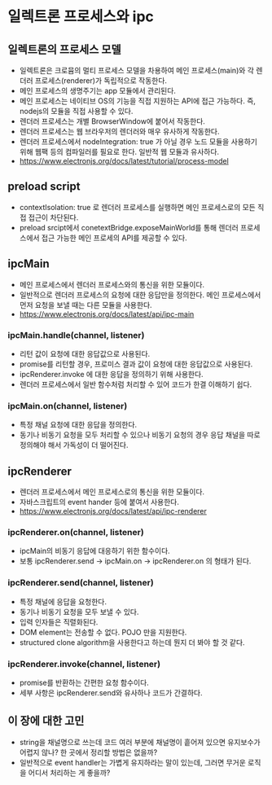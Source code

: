# 일렉트론 프로세스와 ipc

## 일렉트론의 프로세스 모델
- 일렉트론은 크로뮴의 멀티 프로세스 모델을 차용하여 메인 프로세스(main)와 각 렌더러 프로세스(renderer)가 독립적으로 작동한다.
- 메인 프로세스의 생명주기는 app 모듈에서 관리된다.
- 메인 프로세스는 네이티브 OS의 기능을 직접 지원하는 API에 접근 가능하다. 즉, nodejs의 모듈을 직접 사용할 수 있다.
- 렌더러 프로세스는 개별 BrowserWindow에 붙어서 작동한다.
- 렌더러 프로세스는 웹 브라우저의 렌더러와 매우 유사하게 작동한다.
- 렌더러 프로세스에서 nodeIntegration: true 가 아닐 경우 노드 모듈을 사용하기 위해 웹팩 등의 컴파일러를 필요로 한다. 일반적 웹 모듈과 유사하다.
- https://www.electronjs.org/docs/latest/tutorial/process-model

## preload script
- contextIsolation: true 로 렌더러 프로세스를 실행하면 메인 프로세스로의 모든 직접 접근이 차단된다. 
- preload srcipt에서 conetextBridge.exposeMainWorld를 통해 렌더러 프로세스에서 접근 가능한 메인 프로세의 API를 제공할 수 있다.

## ipcMain
- 메인 프로세스에서 렌더러 프로세스와의 통신을 위한 모듈이다.
- 일반적으로 렌더러 프로세스의 요청에 대한 응답만을 정의한다. 메인 프로세스에서 먼저 요청을 보낼 때는 다른 모듈을 사용한다.
- https://www.electronjs.org/docs/latest/api/ipc-main
### ipcMain.handle(channel, listener) 
- 리턴 값이 요청에 대한 응답값으로 사용된다. 
- promise를 리턴할 경우, 프로미스 결과 값이 요청에 대한 응답값으로 사용된다.
- ipcRenderer.invoke 에 대한 응답을 정의하기 위해 사용한다.
- 렌더러 프로세스에서 일반 함수처럼 처리할 수 있어 코드가 한결 이해하기 쉽다.
### ipcMain.on(channel, listener) 
- 특정 채널 요청에 대한 응답을 정의한다.
- 동기나 비동기 요청을 모두 처리할 수 있으나 비동기 요청의 경우 응답 채널을 따로 정의해야 해서 가독성이 더 떨어진다.

## ipcRenderer
- 렌더러 프로세스에서 메인 프로세스로의 통신을 위한 모듈이다.
- 자바스크립트의 event hander 등에 붙여서 사용한다.
- https://www.electronjs.org/docs/latest/api/ipc-renderer
### ipcRenderer.on(channel, listener)
- ipcMain의 비동기 응답에 대응하기 위한 함수이다.
- 보통 ipcRenderer.send -> ipcMain.on -> ipcRenderer.on 의 형태가 된다.
### ipcRenderer.send(channel, listener)
- 특정 채널에 응답을 요청한다.
- 동기나 비동기 요청을 모두 보낼 수 있다.
- 입력 인자들은 직렬화된다.
- DOM element는 전송할 수 없다. POJO 만을 지원한다.
- structured clone algorithm을 사용한다고 하는데 뭔지 더 봐야 할 것 같다.
### ipcRenderer.invoke(channel, listener)
- promise를 반환하는 간편한 요청 함수이다.
- 세부 사항은 ipcRenderer.send와 유사하나 코드가 간결하다.

## 이 장에 대한 고민
- string을 채널명으로 쓰는데 코드 여러 부분에 채널명이 흩어져 있으면 유지보수가 어렵지 않나? 한 곳에서 정리할 방법은 없을까?
- 일반적으로 event handler는 가볍게 유지하라는 말이 있는데, 그러면 무거운 로직을 어디서 처리하는 게 좋을까?

